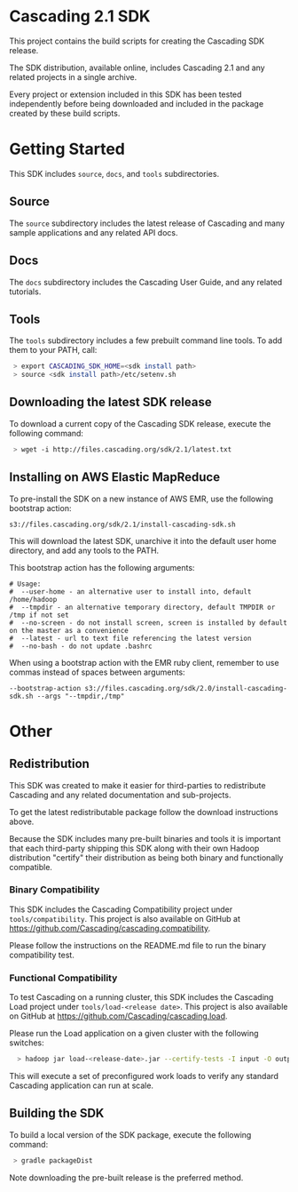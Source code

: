 # Cascading 2.1 SDK

This project contains the build scripts for creating the Cascading SDK release.

The SDK distribution, available online, includes Cascading 2.1 and any related projects in a single archive.

Every project or extension included in this SDK has been tested independently before being downloaded and
included in the package created by these build scripts.

# Getting Started

This SDK includes `source`, `docs`, and `tools` subdirectories.

## Source

The `source` subdirectory includes the latest release of Cascading and many sample applications and
any related API docs.

## Docs

The `docs` subdirectory includes the Cascading User Guide, and any related tutorials.

## Tools

The `tools` subdirectory includes a few prebuilt command line tools. To add them to your PATH, call:

```bash
 > export CASCADING_SDK_HOME=<sdk install path>
 > source <sdk install path>/etc/setenv.sh
```

## Downloading the latest SDK release

To download a current copy of the Cascading SDK release, execute the following command:

```bash
 > wget -i http://files.cascading.org/sdk/2.1/latest.txt
```

## Installing on AWS Elastic MapReduce

To pre-install the SDK on a new instance of AWS EMR, use the following bootstrap action:

    s3://files.cascading.org/sdk/2.1/install-cascading-sdk.sh

This will download the latest SDK, unarchive it into the default user home directory, and add any tools
to the PATH.

This bootstrap action has the following arguments:

    # Usage:
    #  --user-home - an alternative user to install into, default /home/hadoop
    #  --tmpdir - an alternative temporary directory, default TMPDIR or /tmp if not set
    #  --no-screen - do not install screen, screen is installed by default on the master as a convenience
    #  --latest - url to text file referencing the latest version
    #  --no-bash - do not update .bashrc

When using a bootstrap action with the EMR ruby client, remember to use commas instead of spaces between arguments:

    --bootstrap-action s3://files.cascading.org/sdk/2.0/install-cascading-sdk.sh --args "--tmpdir,/tmp"

# Other

## Redistribution

This SDK was created to make it easier for third-parties to redistribute Cascading and any related
documentation and sub-projects.

To get the latest redistributable package follow the download instructions above.

Because the SDK includes many pre-built binaries and tools it is important that each third-party shipping
this SDK along with their own Hadoop distribution "certify" their distribution as being both
binary and functionally compatible.

### Binary Compatibility

This SDK includes the Cascading Compatibility project under `tools/compatibility`. This project is also
available on GitHub at https://github.com/Cascading/cascading.compatibility.

Please follow the instructions on the README.md file to run the binary compatibility test.

### Functional Compatibility

To test Cascading on a running cluster, this SDK includes the Cascading Load project under `tools/load-<release date>`.
This project is also available on GitHub at https://github.com/Cascading/cascading.load.

Please run the Load application on a given cluster with the following switches:

```bash
  > hadoop jar load-<release-date>.jar --certify-tests -I input -O output -W working
```

This will execute a set of preconfigured work loads to verify any standard Cascading application can run at scale.

## Building the SDK

To build a local version of the SDK package, execute the following command:

```bash
 > gradle packageDist
```

Note downloading the pre-built release is the preferred method.